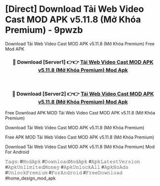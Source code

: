 # [Direct] Download Tải Web Video Cast MOD APK v5.11.8 (Mở Khóa Premium) - 9pwzb
Download Tải Web Video Cast MOD APK v5.11.8 (Mở Khóa Premium) Free Mod APK

<div align="center">
<h3>🔴 Download [Server1] 👉👉 <a href="https://apk-comot.site?title=Tải_Web_Video_Cast_MOD_APK_v5.11.8_(Mở_Khóa_Premium)">Tải Web Video Cast MOD APK v5.11.8 (Mở Khóa Premium) Mod Apk</a></h3><br>

<h3>🔴 Download [Server2] 👉👉 <a href="https://apk-comot.site?title=Tải_Web_Video_Cast_MOD_APK_v5.11.8_(Mở_Khóa_Premium)">Tải Web Video Cast MOD APK v5.11.8 (Mở Khóa Premium) Mod Apk</a></h3>
</div>


Free Download APK MOD Tải Web Video Cast MOD APK v5.11.8 (Mở Khóa Premium)

Download Tải Web Video Cast MOD APK v5.11.8 (Mở Khóa Premium) 

Free APK MOD Tải Web Video Cast MOD APK v5.11.8 (Mở Khóa Premium) 

Download Tải Web Video Cast MOD APK v5.11.8 (Mở Khóa Premium) Mod For Android

𝚃𝚊𝚐𝚜: #𝙼𝚘𝚍𝙰𝚙𝚔 #𝙳𝚘𝚠𝚗𝚕𝚘𝚊𝚍𝙼𝚘𝚍𝙰𝚙𝚔 #𝙰𝚙𝚔𝙻𝚊𝚝𝚎𝚜𝚝𝚅𝚎𝚛𝚜𝚒𝚘𝚗 #𝙰𝚙𝚔𝚄𝚗𝚕𝚒𝚖𝚒𝚝𝚎𝚍𝙼𝚘𝚗𝚎𝚢 #𝙰𝚙𝚔𝚄𝚗𝚕𝚘𝚌𝚔𝙰𝚕𝚕 #𝙰𝚙𝚔𝙽𝚘𝙰𝚍𝚜 #𝚄𝚗𝚕𝚘𝚌𝚔𝙿𝚛𝚎𝚖𝚒𝚞𝚖 #𝙵𝚘𝚛𝙰𝚗𝚍𝚛𝚘𝚒𝚍 #𝙵𝚛𝚎𝚎𝙳𝚘𝚠𝚗𝚕𝚘𝚊𝚍 #home_design_mod_apk